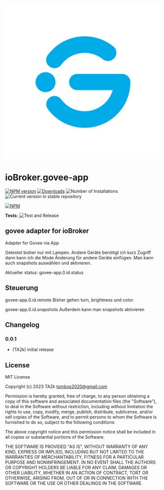 ![Logo](admin/govee-app.png)

# ioBroker.govee-app

[![NPM version](https://img.shields.io/npm/v/iobroker.govee-app.svg)](https://www.npmjs.com/package/iobroker.govee-app)
[![Downloads](https://img.shields.io/npm/dm/iobroker.govee-app.svg)](https://www.npmjs.com/package/iobroker.govee-app)
![Number of Installations](https://iobroker.live/badges/govee-app-installed.svg)
![Current version in stable repository](https://iobroker.live/badges/govee-app-stable.svg)

[![NPM](https://nodei.co/npm/iobroker.govee-app.png?downloads=true)](https://nodei.co/npm/iobroker.govee-app/)

**Tests:** ![Test and Release](https://github.com/TA2k/ioBroker.govee-app/workflows/Test%20and%20Release/badge.svg)

## govee adapter for ioBroker

Adapter for Govee via App

Getestet bisher nur mit Lampen.
Andere Geräte benötigt ich kurz Zugriff dann kann ich die Mode Änderung für andere Geräte einfügen.
Man kann auch snapshots auswählen und aktivieren.

Aktueller status:
govee-app.0.id.status

## Steuerung

govee-app.0.id.remote
Bisher gehen turn, brightness und color.

govee-app.0.id.snapshots
Außerdem kann man snapshots aktivieren

## Changelog

### 0.0.1

- (TA2k) initial release

## License

MIT License

Copyright (c) 2023 TA2k <tombox2020@gmail.com>

Permission is hereby granted, free of charge, to any person obtaining a copy
of this software and associated documentation files (the "Software"), to deal
in the Software without restriction, including without limitation the rights
to use, copy, modify, merge, publish, distribute, sublicense, and/or sell
copies of the Software, and to permit persons to whom the Software is
furnished to do so, subject to the following conditions:

The above copyright notice and this permission notice shall be included in all
copies or substantial portions of the Software.

THE SOFTWARE IS PROVIDED "AS IS", WITHOUT WARRANTY OF ANY KIND, EXPRESS OR
IMPLIED, INCLUDING BUT NOT LIMITED TO THE WARRANTIES OF MERCHANTABILITY,
FITNESS FOR A PARTICULAR PURPOSE AND NONINFRINGEMENT. IN NO EVENT SHALL THE
AUTHORS OR COPYRIGHT HOLDERS BE LIABLE FOR ANY CLAIM, DAMAGES OR OTHER
LIABILITY, WHETHER IN AN ACTION OF CONTRACT, TORT OR OTHERWISE, ARISING FROM,
OUT OF OR IN CONNECTION WITH THE SOFTWARE OR THE USE OR OTHER DEALINGS IN THE
SOFTWARE.
